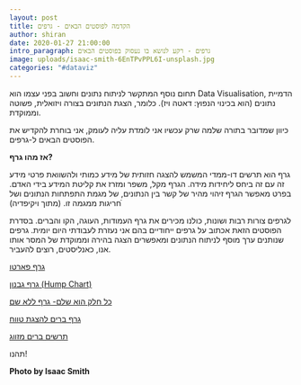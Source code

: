 ```yaml
---
layout: post
title: הקדמה לפוסטים הבאים - גרפים
author: shiran
date: 2020-01-27 21:00:00
intro_paragraph: גרפים - רקע לנושא בו נעסוק בפוסטים הבאים
image: uploads/isaac-smith-6EnTPvPPL6I-unsplash.jpg
categories: "#dataviz"
---
```

תחום נוסף המתקשר לניתוח נתונים וחשוב בפני עצמו הוא Data Visualisation, הדמיית נתונים (הוא בכינוי הנפוץ: דאטה ויז).
כלומר, הצגת הנתונים בצורה ויזואלית, פשוטה וממוקדת.

כיוון שמדובר בתורה שלמה שרק עכשיו אני לומדת עליה לעומק, אני בוחרת להקדיש את הפוסטים הבאים ל-גרפים.

**אז מהו גרף?**

גרף הוא תרשים דו-ממדי המשמש להצגה חזותית של מידע כמותי ולהשוואת פרטי מידע זה עם זה ביחס ליחידות מידה. הגרף מקל, משפר ומזרז את קליטת המידע בידי האדם. בפרט מאפשר הגרף זיהוי מהיר של קשר בין הנתונים, של מגמת התפתחות הנתונים ושל חריגות ממגמה זו. (מתוך ויקיפדיה)ֿ

לגרפים צורות רבות ושונות, כולנו מכירים את גרף העמודות, העוגה, הקו והברים. בסדרת הפוסטים הזאת אכתוב על גרפים ייחודיים בהם אני נעזרת לעבודתי היום יומית. גרפים שנותנים ערך מוסף לניתוח הנתונים ומאפשרים הצגה בהירה וממוקדת של המסר אותו אנו, כאנליסטים, רוצים להעביר.

[גרף פארטו](https://shiran.tips/blog/%D7%92%D7%A8%D7%A3-%D7%A4%D7%90%D7%A8%D7%98%D7%95/)

[גרף גבנון (Hump Chart)](https://shiran.tips/blog/%D7%92%D7%A8%D7%A3-%D7%92%D7%91%D7%A0%D7%95%D7%9F/)

[כל חלק הוא שלם- גרף ללא שם](https://shiran.tips/blog/%D7%9B%D7%9C-%D7%97%D7%9C%D7%A7-%D7%94%D7%95%D7%90-%D7%A9%D7%9C%D7%9D-%D7%92%D7%A8%D7%A3-%D7%9C%D7%9C%D7%90-%D7%A9%D7%9D/)

[גרף ברים להצגת טווח](https://shiran.tips/blog/%D7%92%D7%A8%D7%A3-%D7%91%D7%A8%D7%99%D7%9D-%D7%9C%D7%94%D7%A6%D7%92%D7%AA-%D7%98%D7%95%D7%95%D7%97/)

[תרשים ברים מזווג](https://shiran.tips/blog/%D7%AA%D7%A8%D7%A9%D7%99%D7%9D-%D7%91%D7%A8%D7%99%D7%9D-%D7%9E%D7%96%D7%95%D7%95%D7%92/)

תהנו!



**Photo by Isaac Smith**